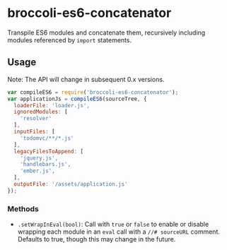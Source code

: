 # broccoli-es6-concatenator

Transpile ES6 modules and concatenate them, recursively including modules
referenced by `import` statements.

## Usage

Note: The API will change in subsequent 0.x versions.

```js
var compileES6 = require('broccoli-es6-concatenator');
var applicationJs = compileES6(sourceTree, {
  loaderFile: 'loader.js',
  ignoredModules: [
    'resolver'
  ],
  inputFiles: [
    'todomvc/**/*.js'
  ],
  legacyFilesToAppend: [
    'jquery.js',
    'handlebars.js',
    'ember.js',
  ],
  outputFile: '/assets/application.js'
});
```

### Methods

* `.setWrapInEval(bool)`: Call with `true` or `false` to enable or disable
  wrapping each module in an `eval` call with a `//# sourceURL` comment.
  Defaults to true, though this may change in the future.
